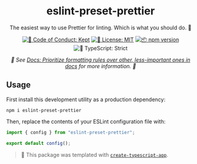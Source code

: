 <h1 align="center">eslint-preset-prettier</h1>

<p align="center">The easiest way to use Prettier for linting. Which is what you should do. 🧹</p>

<p align="center">
	<a href="https://github.com/JoshuaKGoldberg/eslint-preset-prettier/blob/main/.github/CODE_OF_CONDUCT.md" target="_blank"><img alt="🤝 Code of Conduct: Kept" src="https://img.shields.io/badge/%F0%9F%A4%9D_code_of_conduct-kept-21bb42" /></a>
	<a href="https://github.com/JoshuaKGoldberg/eslint-preset-prettier/blob/main/LICENSE.md" target="_blank"><img alt="📝 License: MIT" src="https://img.shields.io/badge/%F0%9F%93%9D_license-MIT-21bb42.svg"></a>
	<a href="http://npmjs.com/package/eslint-preset-prettier"><img alt="📦 npm version" src="https://img.shields.io/npm/v/eslint-preset-prettier?color=21bb42&label=%F0%9F%93%A6%20npm" /></a>
	<img alt="💪 TypeScript: Strict" src="https://img.shields.io/badge/%F0%9F%92%AA_typescript-strict-21bb42.svg" />
</p>

<p align="center">
	<em>
		🧹 See <a href="https://github.com/typescript-eslint/typescript-eslint/issues/8814">Docs: Prioritize formatting rules over other, less-important ones in docs</a> for more information. 🧹
	</em>
</p>

## Usage

First install this development utility as a production dependency:

```shell
npm i eslint-preset-prettier
```

Then, replace the contents of your ESLint configuration file with:

```ts
import { config } from "eslint-preset-prettier";

export default config();
```

<!-- You can remove this notice if you don't want it 🙂 no worries! -->

> 💙 This package was templated with [`create-typescript-app`](https://github.com/JoshuaKGoldberg/create-typescript-app).
